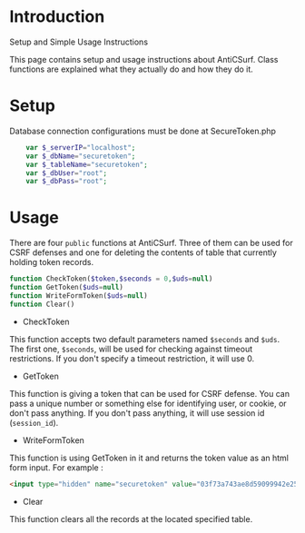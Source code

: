 # Introduction
Setup and Simple Usage Instructions

This page contains setup and usage instructions about AntiCSurf. Class functions are explained what they actually do and how they do it. 


# Setup

Database connection configurations must be done at SecureToken.php
```PHP
	var $_serverIP="localhost";
	var $_dbName="securetoken";
	var $_tableName="securetoken";
	var $_dbUser="root";
	var $_dbPass="root";
```

# Usage

There are four `public` functions at AntiCSurf. Three of them can be used for CSRF defenses and one for deleting the contents of table that currently holding token records.
```PHP
function CheckToken($token,$seconds = 0,$uds=null)
function GetToken($uds=null) 
function WriteFormToken($uds=null)
function Clear()
```

* CheckToken

This function accepts two default parameters named `$seconds` and `$uds`. The first one, `$seconds`, will be used for checking against timeout restrictions. If you don't specify a timeout restriction, it will use 0.

* GetToken

This function is giving a token that can be used for CSRF defense. You can pass a unique number or something else for identifying user, or cookie, or don't pass anything. If you don't pass anything, it will use session id (`session_id`).

* WriteFormToken

This function is using GetToken in it and returns the token value as an html form input. For example :
```HTML
<input type="hidden" name="securetoken" value="03f73a743ae8d59099942e25fc0257a1"/> 
```

* Clear

This function clears all the records at the located specified table.
